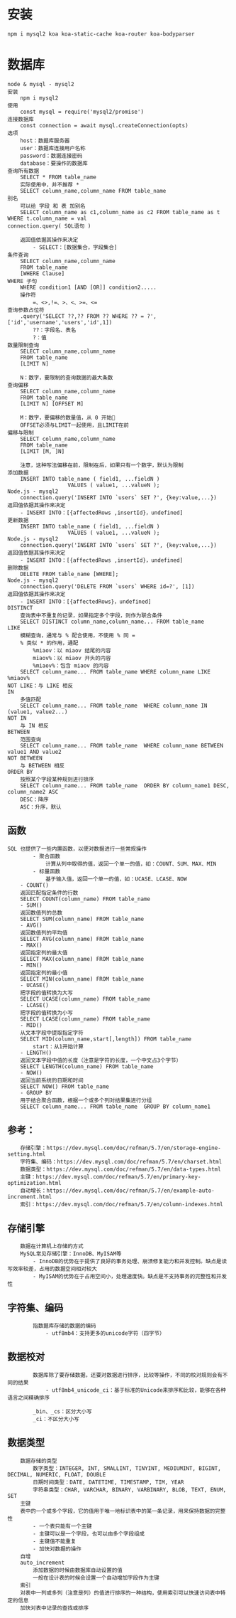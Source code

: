 # 安装
```bash
npm i mysql2 koa koa-static-cache koa-router koa-bodyparser
```
# 数据库
	node & mysql - mysql2
	安装
		npm i mysql2
	使用
		const mysql = require('mysql2/promise')
    连接数据库
		const connection = await mysql.createConnection(opts)
	选项
		host：数据库服务器
		user：数据库连接用户名称
		password：数据连接密码
		database：要操作的数据库
	查询所有数据
		SELECT * FROM table_name
		实际使用中，并不推荐 * 
		SELECT column_name,column_name FROM table_name
	别名
		可以给 字段 和 表 加别名
		SELECT column_name as c1,column_name as c2 FROM table_name as t WHERE t.column_name = val
	connection.query( SQL语句 )

		返回值依据其操作来决定
			- SELECT：[数据集合，字段集合]
	条件查询
		SELECT column_name,column_name
		FROM table_name
		[WHERE Clause]
	WHERE 子句
		WHERE condition1 [AND [OR]] condition2.....
		操作符
			=、<>,!=、>、<、>=、<=
	查询参数占位符
		.query('SELECT ??,?? FROM ?? WHERE ?? = ?', ['id','username','users','id',1])
			??：字段名、表名
			?：值
	数量限制查询
		SELECT column_name,column_name
		FROM table_name
		[LIMIT N]
		
		N：数字，要限制的查询数据的最大条数	
	查询偏移
		SELECT column_name,column_name
		FROM table_name
		[LIMIT N] [OFFSET M]
		
		M：数字，要偏移的数量值，从 0 开始
		OFFSET必须与LIMIT一起使用，且LIMIT在前
	偏移与限制
		SELECT column_name,column_name
		FROM table_name
		[LIMIT [M, ]N]

		注意，这种写法偏移在前，限制在后，如果只有一个数字，默认为限制
	添加数据
		INSERT INTO table_name ( field1, ...fieldN )
                       VALUES ( value1, ...valueN );
	Node.js - mysql2
		connection.query('INSERT INTO `users` SET ?', {key:value,...})
	返回值依据其操作来决定
		- INSERT INTO：[{affectedRows ,insertId}，undefined]
	更新数据
		INSERT INTO table_name ( field1, ...fieldN )
                       VALUES ( value1, ...valueN );
	Node.js - mysql2
		connection.query('INSERT INTO `users` SET ?', {key:value,...})
	返回值依据其操作来决定
		- INSERT INTO：[{affectedRows ,insertId}，undefined]
	删除数据
		DELETE FROM table_name [WHERE];
	Node.js - mysql2
		connection.query('DELETE FROM `users` WHERE id=?', [1])
	返回值依据其操作来决定
		- INSERT INTO：[{affectedRows}，undefined]
	DISTINCT
		查询表中不重复的记录，如果指定多个字段，则作为联合条件
		SELECT DISTINCT column_name,column_name... FROM table_name
	LIKE
		模糊查询，通常与 % 配合使用，不使用 % 同 =
		% 类似 * 的作用，通配
			%miaov：以 miaov 结尾的内容
			miaov%：以 miaov 开头的内容
			%miaov%：包含 miaov 的内容
		SELECT column_name... FROM table_name WHERE column_name LIKE %miaov%
	NOT LIKE：与 LIKE 相反
	IN
		多值匹配
		SELECT column_name... FROM table_name  WHERE column_name IN (value1, value2...)
	NOT IN
		与 IN 相反
	BETWEEN
		范围查询
		SELECT column_name... FROM table_name  WHERE column_name BETWEEN value1 AND value2
	NOT BETWEEN
		与 BETWEEN 相反
	ORDER BY
		按照某个字段某种规则进行排序
		SELECT column_name... FROM table_name  ORDER BY column_name1 DESC, column_name2 ASC
		DESC：降序
		ASC：升序，默认
## 函数
	SQL 也提供了一些内置函数，以便对数据进行一些常规操作
			- 聚合函数
				计算从列中取得的值，返回一个单一的值，如：COUNT、SUM、MAX、MIN
			- 标量函数
				基于输入值，返回一个单一的值，如：UCASE、LCASE、NOW
		- COUNT()
		返回匹配指定条件的行数
		SELECT COUNT(column_name) FROM table_name
		- SUM()
		返回数值列的总数
		SELECT SUM(column_name) FROM table_name
		- AVG()
		返回数值列的平均值
		SELECT AVG(column_name) FROM table_name
		- MAX()
		返回指定列的最大值
		SELECT MAX(column_name) FROM table_name
		- MIN()
		返回指定列的最小值
		SELECT MIN(column_name) FROM table_name
		- UCASE()
		把字段的值转换为大写
		SELECT UCASE(column_name) FROM table_name
		- LCASE()
		把字段的值转换为小写
		SELECT LCASE(column_name) FROM table_name
		- MID()
		从文本字段中提取指定字符
		SELECT MID(column_name,start[,length]) FROM table_name
			start：从1开始计算
		- LENGTH()
		返回文本字段中值的长度（注意是字符的长度，一个中文占3个字节）
		SELECT LENGTH(column_name) FROM table_name
		- NOW()
		返回当前系统的日期和时间
		SELECT NOW() FROM table_name
		- GROUP BY
		用于结合聚合函数，根据一个或多个列对结果集进行分组
		SELECT column_name... FROM table_name  GROUP BY column_name1
## 参考：
		存储引擎：https://dev.mysql.com/doc/refman/5.7/en/storage-engine-setting.html
		字符集、编码：https://dev.mysql.com/doc/refman/5.7/en/charset.html
		数据类型：https://dev.mysql.com/doc/refman/5.7/en/data-types.html
		主键：https://dev.mysql.com/doc/refman/5.7/en/primary-key-optimization.html
		自动增长：https://dev.mysql.com/doc/refman/5.7/en/example-auto-increment.html
		索引：https://dev.mysql.com/doc/refman/5.7/en/column-indexes.html
## 存储引擎
		数据在计算机上存储的方式
		MySQL常见存储引擎：InnoDB、MyISAM等
			- InnoDB的优势在于提供了良好的事务处理、崩溃修复能力和并发控制。缺点是读写效率较差，占用的数据空间相对较大
			- MyISAM的优势在于占用空间小，处理速度快。缺点是不支持事务的完整性和并发性
	
## 字符集、编码
			指数据库存储的数据的编码
				- utf8mb4：支持更多的unicode字符（四字节）
## 数据校对
			数据库除了要存储数据，还要对数据进行排序，比较等操作，不同的校对规则会有不同的结果
				- utf8mb4_unicode_ci：基于标准的Unicode来排序和比较，能够在各种语言之间精确排序
		
			_bin、_cs：区分大小写
			_ci：不区分大小写
## 数据类型
		数据存储的类型
			数字类型：INTEGER, INT, SMALLINT, TINYINT, MEDIUMINT, BIGINT, DECIMAL, NUMERIC, FLOAT, DOUBLE
			日期时间类型：DATE, DATETIME, TIMESTAMP, TIM, YEAR
			字符串类型：CHAR, VARCHAR, BINARY, VARBINARY, BLOB, TEXT, ENUM, SET	
		主键
		表中的一个或多个字段，它的值用于唯一地标识表中的某一条记录，用来保持数据的完整性
			- 一个表只能有一个主键
			- 主键可以是一个字段，也可以由多个字段组成
			- 主键值不能重复
			- 加快对数据的操作	
		自增
		auto_increment
			添加数据的时候由数据库自动设置的值
			一般在设计表的时候会设置一个自动增加字段作为主键
		索引
		对表中一列或多列（注意是列）的值进行排序的一种结构，使用索引可以快速访问表中特定的信息
		加快对表中记录的查找或排序	

